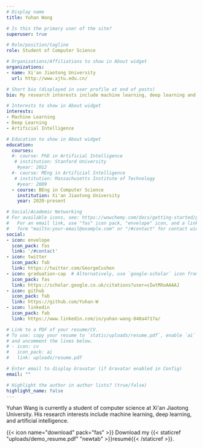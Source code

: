 ```yaml
---
# Display name
title: Yuhan Wang

# Is this the primary user of the site?
superuser: true

# Role/position/tagline
role: Student of Computer Science

# Organizations/Affiliations to show in About widget
organizations:
- name: Xi'an Jiaotong University
  url: http://www.xjtu.edu.cn/

# Short bio (displayed in user profile at end of posts)
bio: My research interests include machine learning, deep learning and artificial intelligence.

# Interests to show in About widget
interests:
- Machine Learning
- Deep Learning
- Artificial Intelligence

# Education to show in About widget
education:
  courses:
  #- course: PhD in Artificial Intelligence
   # institution: Stanford University
    #year: 2012
  #- course: MEng in Artificial Intelligence
   # institution: Massachusetts Institute of Technology
    #year: 2009
  - course: BEng in Computer Science
    institution: Xi'an Jiaotong University
    year: 2020-present

# Social/Academic Networking
# For available icons, see: https://wowchemy.com/docs/getting-started/page-builder/#icons
#   For an email link, use "fas" icon pack, "envelope" icon, and a link in the
#   form "mailto:your-email@example.com" or "/#contact" for contact widget.
social:
- icon: envelope
  icon_pack: fas
  link: '/#contact'
- icon: twitter
  icon_pack: fab
  link: https://twitter.com/GeorgeCushen
- icon: graduation-cap  # Alternatively, use `google-scholar` icon from `ai` icon pack
  icon_pack: fas
  link: https://scholar.google.co.uk/citations?user=sIwtMXoAAAAJ
- icon: github
  icon_pack: fab
  link: https://github.com/Yuhan-W
- icon: linkedin
  icon_pack: fab
  link: https://www.linkedin.com/in/yuhan-wang-848a4717a/

# Link to a PDF of your resume/CV.
# To use: copy your resume to `static/uploads/resume.pdf`, enable `ai` icons in `params.toml`, 
# and uncomment the lines below.
# - icon: cv
#   icon_pack: ai
#   link: uploads/resume.pdf

# Enter email to display Gravatar (if Gravatar enabled in Config)
email: ""

# Highlight the author in author lists? (true/false)
highlight_name: false
---
```


Yuhan Wang is currently a student of computer science at Xi'an Jiaotong University. His research interests include machine learning, deep learning, and artificial intelligence.

{{< icon name="download" pack="fas" >}} Download my {{< staticref "uploads/demo_resume.pdf" "newtab" >}}resumé{{< /staticref >}}.
